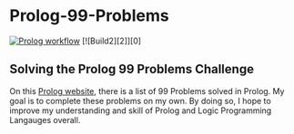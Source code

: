 # Prolog-99-Problems

[![Prolog workflow][badge]][flow]
[![Build2][2]][0]

Solving the Prolog 99 Problems Challenge
------------
On this [Prolog website][prolog link], there is a list of 99 Problems solved in Prolog. My goal is to complete these problems on my own. By doing so, I hope to improve my understanding and skill of Prolog and Logic Programming Langauges overall.

[prolog link]: https://www.ic.unicamp.br/~meidanis/courses/mc336/2009s2/prolog/problemas/
[badge]: https://github.com/hasantouma/99-Problems/actions/workflows/prolog.yml/badge.svg?branch=main
[flow]: https://github.com/hasantouma/99-Problems/actions/workflows/prolog.yml
